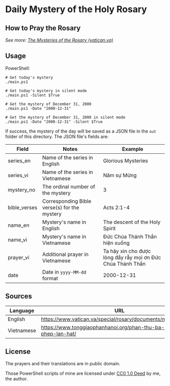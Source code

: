 # Daily Mystery of the Holy Rosary

## How to Pray the Rosary

*See more: [The Mysteries of the Rosary (vatican.va)](https://www.vatican.va/special/rosary/documents/misteri_en.html)*

## Usage

PowerShell:
```{PowerShell}
# Get today's mystery
./main.ps1

# Get today's mystery in silent mode
./main.ps1 -Silent $True

# Get the mystery of December 31, 2000
./main.ps1 -Date "2000-12-31"

# Get the mystery of December 31, 2000 in silent mode
./main.ps1 -Date "2000-12-31" -Silent $True
```

If success, the mystery of the day will be saved as a JSON file in the `out` folder of this directory. The JSON file's fields are:

| Field | Notes | Example |
| --- | --- | --- |
| series_en | Name of the series in English | Glorious Mysteries |
| series_vi | Name of the series in Vietnamese | Năm sự Mừng |
| mystery_no | The ordinal number of the mystery | 3 |
| bible_verses | Corresponding Bible verse(s) for the mystery | Acts 2:1-4 |
| name_en | Mystery's name in English | The descent of the Holy Spirit |
| name_vi | Mystery's name in Vietnamese | Đức Chúa Thánh Thần hiện xuống |
| prayer_vi | Additional prayer in Vietnamese | Ta hãy xin cho được lòng đầy rẫy mọi ơn Đức Chúa Thánh Thần |
| date | Date in `yyyy-MM-dd` format | 2000-12-31 |

## Sources

| Language | URL |
| --- | --- |
| English | https://www.vatican.va/special/rosary/documents/misteri_en.html |
| Vietnamese | https://www.tonggiaophanhanoi.org/phan-thu-ba-ngam-cac-phep-lan-hat/ |

## License

The prayers and their translations are in public domain.

Those PowerShell scripts of mine are licensed under [CC0 1.0 Deed](https://creativecommons.org/publicdomain/zero/1.0/) by me, the author.
